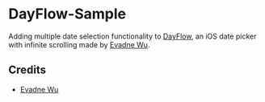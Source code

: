 # DayFlow-Sample

Adding multiple date selection functionality to [DayFlow](https://github.com/evadne/DayFlow), an iOS date picker with infinite scrolling made by [Evadne Wu](http://radi.ws).

## Credits

*	[Evadne Wu](http://radi.ws)
